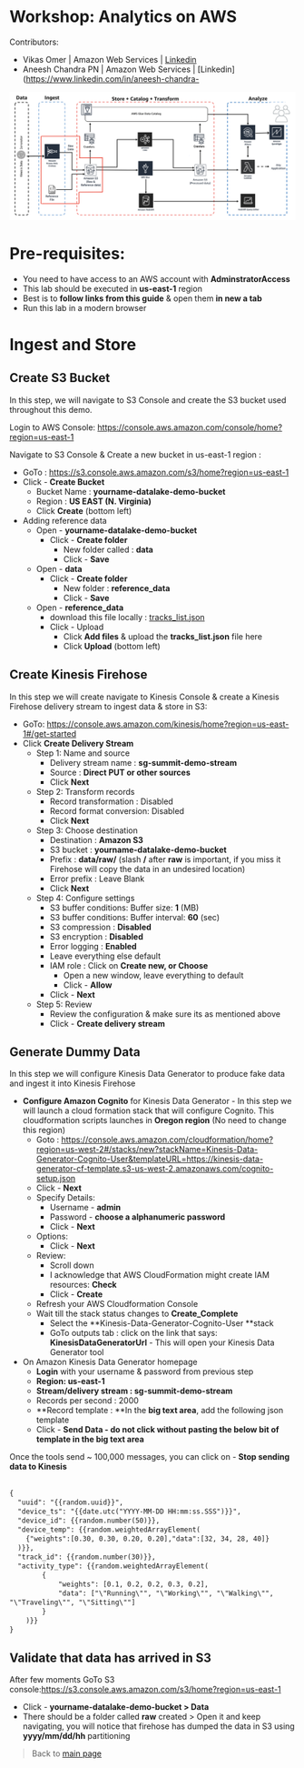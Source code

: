 # Workshop: Analytics on AWS

Contributors:

* Vikas Omer | Amazon Web Services | [Linkedin](https://www.linkedin.com/in/vikas-omer/)
* Aneesh Chandra PN | Amazon Web Services | [Linkedin](https://www.linkedin.com/in/aneesh-chandra-

![Architecture Diagram](../img/ingest.png)

# Pre-requisites:  
* You need to have access to an AWS account with **AdminstratorAccess**
* This lab should be executed in **us-east-1** region
* Best is to **follow links from this  guide** & open them **in new a tab**
* Run this lab in a modern browser

# Ingest and Store

## Create S3 Bucket

In this step, we will navigate to S3 Console and create the S3 bucket used throughout this demo.

Login to AWS Console: https://console.aws.amazon.com/console/home?region=us-east-1

Navigate to S3 Console & Create a new bucket in us-east-1 region :

* GoTo : https://s3.console.aws.amazon.com/s3/home?region=us-east-1
* Click - **Create Bucket**
    * Bucket Name : **yourname-datalake-demo-bucket**
    * Region : **US EAST (N. Virginia)**
    * Click **Create** (bottom left)
* Adding reference data
    * Open - **yourname-datalake-demo-bucket**
        * Click - **Create folder**
            * New folder called : **data**
            * Click - **Save**
    * Open - **data**
        * Click - **Create folder**
            * New folder : **reference_data**
            * Click - **Save**
    * Open - **reference_data**
        * download this file locally : [tracks_list.json](../tracks_list.json)
        * Click - Upload
            * Click **Add files** & upload the **tracks_list.json** file here
            * Click **Upload** (bottom left)



## Create Kinesis Firehose

In this step we will create navigate to Kinesis Console & create a Kinesis Firehose delivery stream to ingest data & store in S3:

* GoTo: https://console.aws.amazon.com/kinesis/home?region=us-east-1#/get-started
* Click **Create Delivery Stream**
    * Step 1: Name and source
        * Delivery stream name : **sg-summit-demo-stream**
        * Source : **Direct PUT or other sources**
        * Click **Next**
    * Step 2: Transform records
        * Record transformation : Disabled
        * Record format conversion: Disabled
        * Click **Next**
    * Step 3: Choose destination
        * Destination : **Amazon S3**
        * S3 bucket : **yourname-datalake-demo-bucket**
        * Prefix : **data/raw/**  (slash **/** after **raw** is important, if you miss it Firehose will copy the data in an undesired location)
        * Error prefix : Leave Blank
        * Click **Next**
    * Step 4: Configure settings
        * S3 buffer conditions: Buffer size: **1** (MB)
        * S3 buffer conditions:  Buffer interval: **60** (sec)
        * S3 compression : **Disabled**
        * S3 encryption : **Disabled**
        * Error logging : **Enabled**
        * Leave everything else default
        * IAM role : Click on **Create new, or Choose**
            * Open a new window, leave everything to default
            * Click - **Allow**
        * Click - **Next**
    * Step 5: Review
        * Review the configuration & make sure its as mentioned above
        * Click - **Create delivery stream**



## Generate Dummy Data

In this step we will configure Kinesis Data Generator to produce fake data and ingest it into Kinesis Firehose

* **Configure Amazon Cognito** for Kinesis Data Generator - In this step we will launch a cloud formation stack that will configure Cognito. This cloudformation scripts launches in **Oregon region** (No need to change this region)
    * Goto : https://console.aws.amazon.com/cloudformation/home?region=us-west-2#/stacks/new?stackName=Kinesis-Data-Generator-Cognito-User&templateURL=https://kinesis-data-generator-cf-template.s3-us-west-2.amazonaws.com/cognito-setup.json
    * Click - **Next**
    * Specify Details:
        * Username - **admin**
        * Password - **choose a alphanumeric password**
        * Click - **Next**
    * Options:
        * Click - **Next**
    * Review:
        * Scroll down
        * I acknowledge that AWS CloudFormation might create IAM resources: **Check**
        * Click - **Create**
    * Refresh your AWS Cloudformation Console
    * Wait till the stack status changes to **Create_Complete**
        * Select the **Kinesis-Data-Generator-Cognito-User **stack
        * GoTo outputs tab : click on the link that says: **KinesisDataGeneratorUrl** - This will open your Kinesis Data Generator tool
* On Amazon Kinesis Data Generator homepage
    * **Login** with your username & password from previous step
    * **Region: us-east-1**
    * **Stream/delivery stream : sg-summit-demo-stream**
    * Records per second : 2000
    * **Record template  : **In the **big text area**, add the following json template
    * Click - **Send Data - do not click without pasting the below bit of template in the big text area**

Once the tools send ~ 100,000 messages, you can click on - **Stop sending data to Kinesis**

```

{
  "uuid": "{{random.uuid}}",
  "device_ts": "{{date.utc("YYYY-MM-DD HH:mm:ss.SSS")}}",
  "device_id": {{random.number(50)}},
  "device_temp": {{random.weightedArrayElement(
    {"weights":[0.30, 0.30, 0.20, 0.20],"data":[32, 34, 28, 40]}
  )}},
  "track_id": {{random.number(30)}},  
  "activity_type": {{random.weightedArrayElement(
        {
            "weights": [0.1, 0.2, 0.2, 0.3, 0.2],
            "data": ["\"Running\"", "\"Working\"", "\"Walking\"", "\"Traveling\"", "\"Sitting\""]
        }
    )}}
}

```

## Validate that data has arrived in S3

After few moments GoTo S3 console:https://s3.console.aws.amazon.com/s3/home?region=us-east-1

* Click - **yourname-datalake-demo-bucket > Data**
* There should be a folder called **raw** created > Open it and keep navigating, you will notice that firehose has dumped the data in S3 using **yyyy/mm/dd/hh** partitioning 



> Back to [main page](../readme.md)
